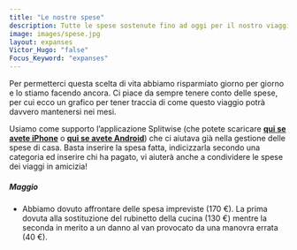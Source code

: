 ```yaml
---
title: "Le nostre spese"
description: Tutte le spese sostenute fino ad oggi per il nostro viaggio
image: images/spese.jpg
layout: expanses
Victor_Hugo: "false"
Focus_Keyword: "expanses"
---
```

Per permetterci questa scelta di vita abbiamo risparmiato giorno per giorno e lo stiamo facendo ancora. Ci piace da sempre tenere conto delle spese, per cui ecco un grafico per tener traccia di come questo viaggio potrà davvero mantenersi nei mesi.  


Usiamo come supporto l’applicazione Splitwise (che potete scaricare **[qui se avete iPhone](https://apps.apple.com/us/app/splitwise/id458023433)** o **[qui se avete Android](https://play.google.com/store/apps/details?id=com.Splitwise.SplitwiseMobile)**) che ci aiutava già nella gestione delle spese di casa. Basta inserire la spesa fatta, indicizzarla secondo una categoria ed inserire chi ha pagato, vi aiuterà anche a condividere le spese dei viaggi in amicizia!
<!-- section break -->
##### Maggio
- Abbiamo dovuto affrontare delle spesa impreviste (170 €). La prima dovuta alla sostituzione del rubinetto della cucina (130 €) mentre la seconda in merito a un danno al van provocato da una manovra errata (40 €).